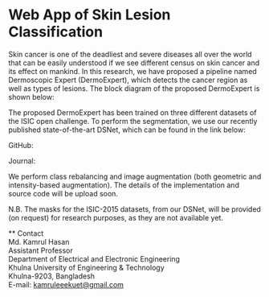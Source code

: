 # Web App of Skin Lesion Classification

Skin cancer is one of the deadliest and severe diseases all over the world that can be easily understood if we see different census on skin cancer and its effect on mankind. 
In this research, we have proposed a pipeline named Dermoscopic Expert (DermoExpert), which detects the cancer region as well as types of lesions. The block diagram of the proposed DermoExpert is shown below: 



The proposed DermoExpert has been trained on three different datasets of the ISIC open challenge. To perform the segmentation, we use our recently published state-of-the-art DSNet, which can be found in the link below:  

GitHub: 

Journal: 

We perform class rebalancing and image augmentation (both geometric and intensity-based augmentation). The details of the implementation and source code will be upload soon. 

N.B. The masks for the ISIC-2015 datasets, from our DSNet, will be provided (on request) for research purposes, as they are not available yet. 


** Contact <br>
Md. Kamrul Hasan <br>
Assistant Professor  <br>
Department of Electrical and Electronic Engineering  <br>
Khulna University of Engineering & Technology <br>
Khulna-9203, Bangladesh  <br>
E-mail: kamruleeekuet@gmail.com 


